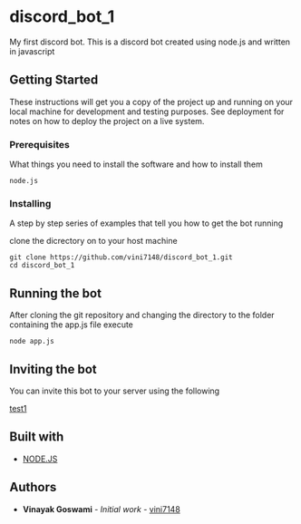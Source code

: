 # discord_bot_1

My first discord bot. This is a discord bot created using node.js and written in javascript

## Getting Started

These instructions will get you a copy of the project up and running on your local machine for development and testing purposes. See deployment for notes on how to deploy the project on a live system.

### Prerequisites

What things you need to install the software and how to install them

```
node.js
```

### Installing

A step by step series of examples that tell you how to get the bot running

clone the dicrectory on to your host machine

```
git clone https://github.com/vini7148/discord_bot_1.git
cd discord_bot_1
```


## Running the bot

After cloning the git repository and changing the directory to the folder containing the app.js file execute
```
node app.js
```

## Inviting the bot

You can invite this bot to your server using the following

[test1](https://discordapp.com/api/oauth2/authorize?client_id=654664975885008922&scope=bot&permissions=1)

## Built with

* [NODE.JS](https://nodejs.org/en/)

## Authors

* **Vinayak Goswami** - *Initial work* - [vini7148](https://github.com/vini7148)